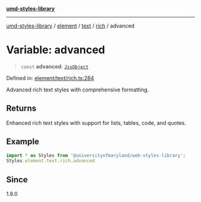 [**umd-styles-library**](../../../../../../README.md)

***

[umd-styles-library](../../../../../../modules.md) / [element](../../../../../README.md) / [text](../../../README.md) / [rich](../README.md) / advanced

# Variable: advanced

> `const` **advanced**: [`JssObject`](../../../../../../utilities/namespaces/transform/type-aliases/JssObject.md)

Defined in: [element/text/rich.ts:284](https://github.com/UMD-Digital/design-system/blob/ed6189804bf5f4c4fcbe5325b54aac33ac48d614/packages/styles/source/element/text/rich.ts#L284)

Advanced rich text styles with comprehensive formatting.

## Returns

Enhanced rich text styles with support for lists, tables, code, and quotes.

## Example

```typescript
import * as Styles from '@universityofmaryland/web-styles-library';
Styles.element.text.rich.advanced
```

## Since

1.8.0
